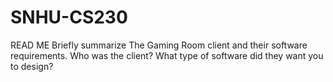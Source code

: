 # SNHU-CS230
READ ME
Briefly summarize The Gaming Room client and their software requirements. Who was the client? What type of software did they want you to design?
